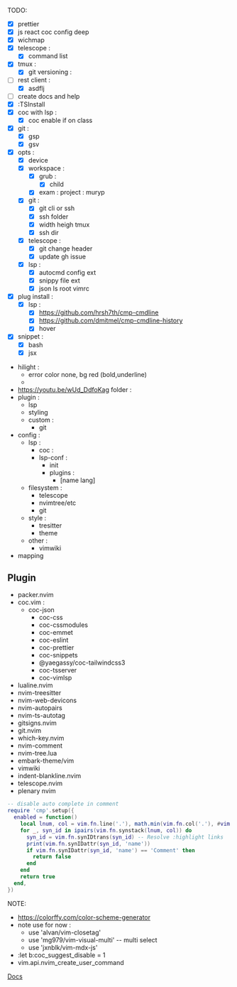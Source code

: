 TODO:
- [x] prettier
- [x] js react coc config deep
- [x] wichmap
- [x] telescope :
  - [x] command list
- [x] tmux :
   - [x] git versioning :
- [ ] rest client :
  - [x] asdflj
- [ ] create docs and help
- [x] :TSInstall
- [x] coc with lsp :
  - [x] coc enable if on class
- [x] git :
  - [x] gsp
  - [x] gsv
- [x] opts :
  - [x] device
  - [x] workspace :
    - [x] grub :
      - [x] child
    - [x] exam : project : muryp
  - [x] git :
    - [x] git cli or ssh
    - [x] ssh folder
    - [x] width heigh tmux
    - [x] ssh dir
  - [x] telescope :
    - [x] git change header
    - [x] update gh issue
  - [x] lsp :
    - [x] autocmd config ext
    - [x] snippy file ext
    - [x] json ls root vimrc
- [x] plug install :
  - [x] lsp :
    - [x] https://github.com/hrsh7th/cmp-cmdline
    - [x] https://github.com/dmitmel/cmp-cmdline-history
    - [x] hover
- [x] snippet :
  - [x] bash
  - [x] jsx
- hilight :
  - error color none, bg red (bold,underline)
  - 
- https://youtu.be/wUd_DdfoKag
folder :
- plugin :
  - lsp
  - styling
  - custom :
    - git
- config :
  - lsp :
    - coc :
    - lsp-conf :
      - init
      - plugins :
        - [name lang]
  - filesystem :
    - telescope
    - nvimtree/etc
    - git
  - style :
    - tresitter
    - theme
  - other :
    - vimwiki
- mapping

## Plugin
- packer.nvim
- coc.vim :
  - coc-json
	- coc-css
	- coc-cssmodules
	- coc-emmet
	- coc-eslint
	- coc-prettier
	- coc-snippets
	- @yaegassy/coc-tailwindcss3
	- coc-tsserver
	- coc-vimlsp
- lualine.nvim
- nvim-treesitter
- nvim-web-devicons
- nvim-autopairs
- nvim-ts-autotag
- gitsigns.nvim
- git.nvim
- which-key.nvim
- nvim-comment
- nvim-tree.lua
- embark-theme/vim
- vimwiki
- indent-blankline.nvim
- telescope.nvim
- plenary nvim

```lua
-- disable auto complete in comment
require 'cmp'.setup({
  enabled = function()
    local lnum, col = vim.fn.line('.'), math.min(vim.fn.col('.'), #vim.fn.getline('.'))
    for _, syn_id in ipairs(vim.fn.synstack(lnum, col)) do
      syn_id = vim.fn.synIDtrans(syn_id) -- Resolve :highlight links
      print(vim.fn.synIDattr(syn_id, 'name'))
      if vim.fn.synIDattr(syn_id, 'name') == 'Comment' then
        return false
      end
    end
    return true
  end,
})
```

NOTE:
- https://colorffy.com/color-scheme-generator
- note use for now :
  - use 'alvan/vim-closetag'
  - use 'mg979/vim-visual-multi' -- multi select
  - use 'jxnblk/vim-mdx-js'
- :let b:coc_suggest_disable = 1
- vim.api.nvim_create_user_command

[Docs](docs/README.md)

